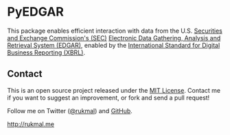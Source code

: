# PyEDGAR

This package enables efficient interaction with data from the U.S. [Securities and Exchange Commission's (SEC)](https://www.sec.gov) [Electronic Data Gathering, Analysis and Retrieval System (EDGAR)](https://www.sec.gov/edgar.shtml), enabled by the [International Standard for Digital Business Reporting (XBRL)](https://www.xbrl.org/the-standard/what/).


## Contact

This is an open source project released under the [MIT License](LICENSE). Contact me if you want to suggest an improvement, or fork and send a pull request!

Follow me on Twitter ([@rukmal](http://twitter.com/rukmal_w)) and [GitHub](http://github.com/rukmal).

http://rukmal.me
